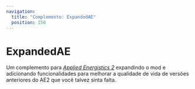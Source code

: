 ```yaml
---
navigation:
  title: "Complemento: ExpandedAE"
  position: 150
---
```


# ExpandedAE

<GameScene zoom="4" background="transparent">
  <ImportStructure src="structures/expandedae.snbt" />
  <IsometricCamera yaw="195" pitch="30" />
</GameScene>

Um complemento para 
[*Applied Energistics 2*](https://github.com/AppliedEnergistics/Applied-Energistics-2) expandindo o mod e adicionando 
funcionalidades para melhorar a qualidade de vida de versões anteriores do AE2 que você talvez sinta falta.
